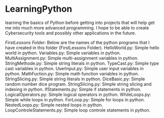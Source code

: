 # LearningPython

learning the basics of Python before getting into projects that will help
get me into much more advanced programming. I hope to be able to create
Cybersecurity tools and possibly other applications in the future.

*FirstLessons Folder:*
Below are the names of the python programs that I have created in this folder (FirstLessons Folder).
    HelloWorld.py: Simple hello world in python.
    Variables.py: Simple variables in python.
    MultiAssignment.py: Simple multi-assignment variables in python.
    StringMethode.py: Simple string literals in python.
    TypeCast.py: Simple type cast variables in python.
    UserInput.py: Simple user input variables in python.
    MathFuction.py: Simple math function variables in python.
    StringSlicing.py: Simple string literals in python.
    DiceBasic.py: Simple random number dice program.
    StringSlicing.py: Simple string slicing and indexing in python.
    IfStatements.py: Simple if statements in python.
    LogicalOperators.py: Simple logical operators in python.
    WhileLoops.py: Simple while loops in python.
    ForLoop.py: Simple for loops in python.
    NestedLoops.py: Simple nested loops in python.
    LoopControleStatements.py: Simple loop controle statements in python.
    
